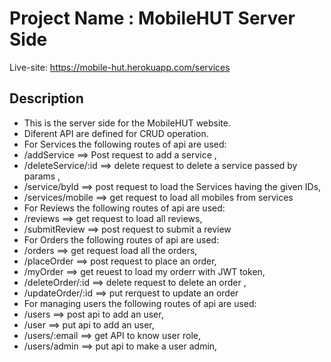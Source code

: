 # Project Name : MobileHUT Server Side

Live-site: https://mobile-hut.herokuapp.com/services

## Description

- This is the server side for the MobileHUT website.
- Diferent API are defined for CRUD operation.
- For Services the following routes of api are used:
- /addService ==> Post request to add a service ,
- /deleteService/:id ==> delete request to delete a service passed by params ,
- /service/byId ==> post request to load the Services having the given IDs,
- /services/mobile ==> get request to load all mobiles from services
- For Reviews the following routes of api are used:
- /reviews ==> get request to load all reviews,
- /submitReview ==> post request to submit a review
- For Orders the following routes of api are used:
- /orders ==> get request load all the orders,
- /placeOrder ==> post request to place an order,
- /myOrder ==> get reuest to load my orderr with JWT token,
- /deleteOrder/:id ==> delete request to delete an order ,
- /updateOrder/:id ==> put rerquest to update an order
- For managing users the following routes of api are used:
- /users ==> post api to add an user,
- /user ==> put api to add an user,
- /users/:email ==> get API to know user role,
- /users/admin ==> put api to make a user admin,